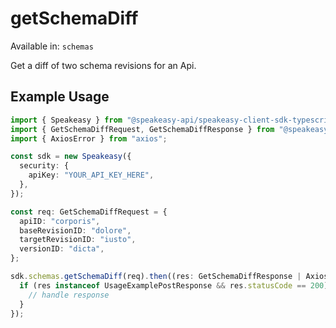 # getSchemaDiff
Available in: `schemas`

Get a diff of two schema revisions for an Api.

## Example Usage
```typescript
import { Speakeasy } from "@speakeasy-api/speakeasy-client-sdk-typescript";
import { GetSchemaDiffRequest, GetSchemaDiffResponse } from "@speakeasy-api/speakeasy-client-sdk-typescript/dist/sdk/models/operations";
import { AxiosError } from "axios";

const sdk = new Speakeasy({
  security: {
    apiKey: "YOUR_API_KEY_HERE",
  },
});

const req: GetSchemaDiffRequest = {
  apiID: "corporis",
  baseRevisionID: "dolore",
  targetRevisionID: "iusto",
  versionID: "dicta",
};

sdk.schemas.getSchemaDiff(req).then((res: GetSchemaDiffResponse | AxiosError) => {
  if (res instanceof UsageExamplePostResponse && res.statusCode == 200) {
    // handle response
  }
});
```